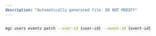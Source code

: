```yaml
---
description: "Automatically generated file. DO NOT MODIFY"
---
```


```bash

mgc users events patch --user-id {user-id} --event-id {event-id}

```